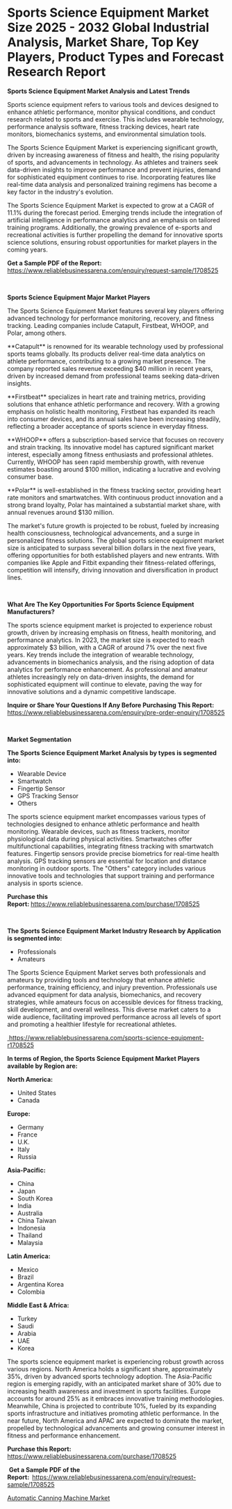 <p><h1>Sports Science Equipment Market Size 2025 - 2032 Global Industrial Analysis, Market Share, Top Key Players, Product Types and Forecast Research Report</h1></p><p><strong>Sports Science Equipment Market Analysis and Latest Trends</strong></p>
<p><p>Sports science equipment refers to various tools and devices designed to enhance athletic performance, monitor physical conditions, and conduct research related to sports and exercise. This includes wearable technology, performance analysis software, fitness tracking devices, heart rate monitors, biomechanics systems, and environmental simulation tools. </p><p>The Sports Science Equipment Market is experiencing significant growth, driven by increasing awareness of fitness and health, the rising popularity of sports, and advancements in technology. As athletes and trainers seek data-driven insights to improve performance and prevent injuries, demand for sophisticated equipment continues to rise. Incorporating features like real-time data analysis and personalized training regimens has become a key factor in the industry's evolution.</p><p>The Sports Science Equipment Market is expected to grow at a CAGR of 11.1% during the forecast period. Emerging trends include the integration of artificial intelligence in performance analytics and an emphasis on tailored training programs. Additionally, the growing prevalence of e-sports and recreational activities is further propelling the demand for innovative sports science solutions, ensuring robust opportunities for market players in the coming years.</p></p>
<p><strong>Get a Sample PDF of the Report:&nbsp;</strong> <a href="https://www.reliablebusinessarena.com/enquiry/request-sample/1708525?utm_campaign=2779&utm_medium=2&utm_source=Github&utm_content=ia&utm_term=27032025&utm_id=sports-science-equipment">https://www.reliablebusinessarena.com/enquiry/request-sample/1708525</a></p>
<p>&nbsp;</p>
<p><strong>Sports Science Equipment Major Market Players</strong></p>
<p><p>The Sports Science Equipment Market features several key players offering advanced technology for performance monitoring, recovery, and fitness tracking. Leading companies include Catapult, Firstbeat, WHOOP, and Polar, among others.</p><p>**Catapult** is renowned for its wearable technology used by professional sports teams globally. Its products deliver real-time data analytics on athlete performance, contributing to a growing market presence. The company reported sales revenue exceeding $40 million in recent years, driven by increased demand from professional teams seeking data-driven insights.</p><p>**Firstbeat** specializes in heart rate and training metrics, providing solutions that enhance athletic performance and recovery. With a growing emphasis on holistic health monitoring, Firstbeat has expanded its reach into consumer devices, and its annual sales have been increasing steadily, reflecting a broader acceptance of sports science in everyday fitness.</p><p>**WHOOP** offers a subscription-based service that focuses on recovery and strain tracking. Its innovative model has captured significant market interest, especially among fitness enthusiasts and professional athletes. Currently, WHOOP has seen rapid membership growth, with revenue estimates boasting around $100 million, indicating a lucrative and evolving consumer base.</p><p>**Polar** is well-established in the fitness tracking sector, providing heart rate monitors and smartwatches. With continuous product innovation and a strong brand loyalty, Polar has maintained a substantial market share, with annual revenues around $130 million.</p><p>The market's future growth is projected to be robust, fueled by increasing health consciousness, technological advancements, and a surge in personalized fitness solutions. The global sports science equipment market size is anticipated to surpass several billion dollars in the next five years, offering opportunities for both established players and new entrants. With companies like Apple and Fitbit expanding their fitness-related offerings, competition will intensify, driving innovation and diversification in product lines.</p></p>
<p>&nbsp;</p>
<p><strong>What Are The Key Opportunities For Sports Science Equipment Manufacturers?</strong></p>
<p><p>The sports science equipment market is projected to experience robust growth, driven by increasing emphasis on fitness, health monitoring, and performance analytics. In 2023, the market size is expected to reach approximately $3 billion, with a CAGR of around 7% over the next five years. Key trends include the integration of wearable technology, advancements in biomechanics analysis, and the rising adoption of data analytics for performance enhancement. As professional and amateur athletes increasingly rely on data-driven insights, the demand for sophisticated equipment will continue to elevate, paving the way for innovative solutions and a dynamic competitive landscape.</p></p>
<p><strong>Inquire or Share Your Questions If Any Before Purchasing This Report:</strong> <a href="https://www.reliablebusinessarena.com/enquiry/pre-order-enquiry/1708525?utm_campaign=2779&utm_medium=2&utm_source=Github&utm_content=ia&utm_term=27032025&utm_id=sports-science-equipment">https://www.reliablebusinessarena.com/enquiry/pre-order-enquiry/1708525</a></p>
<p>&nbsp;</p>
<p><strong>Market Segmentation</strong></p>
<p><strong>The Sports Science Equipment Market Analysis by types is segmented into:</strong></p>
<p><ul><li>Wearable Device</li><li>Smartwatch</li><li>Fingertip Sensor</li><li>GPS Tracking Sensor</li><li>Others</li></ul></p>
<p><p>The sports science equipment market encompasses various types of technologies designed to enhance athletic performance and health monitoring. Wearable devices, such as fitness trackers, monitor physiological data during physical activities. Smartwatches offer multifunctional capabilities, integrating fitness tracking with smartwatch features. Fingertip sensors provide precise biometrics for real-time health analysis. GPS tracking sensors are essential for location and distance monitoring in outdoor sports. The "Others" category includes various innovative tools and technologies that support training and performance analysis in sports science.</p></p>
<p><strong>Purchase this Report:&nbsp;</strong><a href="https://www.reliablebusinessarena.com/purchase/1708525?utm_campaign=2779&utm_medium=2&utm_source=Github&utm_content=ia&utm_term=27032025&utm_id=sports-science-equipment">https://www.reliablebusinessarena.com/purchase/1708525</a></p>
<p>&nbsp;</p>
<p><strong>The Sports Science Equipment Market Industry Research by Application is segmented into:</strong></p>
<p><ul><li>Professionals</li><li>Amateurs</li></ul></p>
<p><p>The Sports Science Equipment Market serves both professionals and amateurs by providing tools and technology that enhance athletic performance, training efficiency, and injury prevention. Professionals use advanced equipment for data analysis, biomechanics, and recovery strategies, while amateurs focus on accessible devices for fitness tracking, skill development, and overall wellness. This diverse market caters to a wide audience, facilitating improved performance across all levels of sport and promoting a healthier lifestyle for recreational athletes.</p></p>
<p><a href="https://www.reliablebusinessarena.com/sports-science-equipment-r1708525?utm_campaign=2779&utm_medium=2&utm_source=Github&utm_content=ia&utm_term=27032025&utm_id=sports-science-equipment">&nbsp;https://www.reliablebusinessarena.com/sports-science-equipment-r1708525</a></p>
<p><strong>In terms of Region, the Sports Science Equipment Market Players available by Region are:</strong></p>
<p>
    <p> <strong> North America: </strong>
        <ul>
            <li>United States</li>
            <li>Canada</li>
        </ul>
        </p> 
    <p> <strong> Europe: </strong>
        <ul>
            <li>Germany</li>
            <li>France</li>
            <li>U.K.</li>
            <li>Italy</li>
            <li>Russia</li>
        </ul>
        </p> 
    <p> <strong> Asia-Pacific: </strong>
        <ul>
            <li>China</li>
            <li>Japan</li>
            <li>South Korea</li>
            <li>India</li>
            <li>Australia</li>
            <li>China Taiwan</li>
            <li>Indonesia</li>
            <li>Thailand</li>
            <li>Malaysia</li>
        </ul>
        </p> 
    <p> <strong> Latin America: </strong>
        <ul>
            <li>Mexico</li>
            <li>Brazil</li>
            <li>Argentina Korea</li>
            <li>Colombia</li>
        </ul>
        </p> 
    <p> <strong> Middle East & Africa: </strong>
        <ul>
            <li>Turkey</li>
            <li>Saudi</li>
            <li>Arabia</li>
            <li>UAE</li>
            <li>Korea</li>
        </ul>
    </p>
    </p>
<p><p>The sports science equipment market is experiencing robust growth across various regions. North America holds a significant share, approximately 35%, driven by advanced sports technology adoption. The Asia-Pacific region is emerging rapidly, with an anticipated market share of 30% due to increasing health awareness and investment in sports facilities. Europe accounts for around 25% as it embraces innovative training methodologies. Meanwhile, China is projected to contribute 10%, fueled by its expanding sports infrastructure and initiatives promoting athletic performance. In the near future, North America and APAC are expected to dominate the market, propelled by technological advancements and growing consumer interest in fitness and performance enhancement.</p></p>
<p><strong>Purchase this Report: </strong><a href="https://www.reliablebusinessarena.com/purchase/1708525?utm_campaign=2779&utm_medium=2&utm_source=Github&utm_content=ia&utm_term=27032025&utm_id=sports-science-equipment">https://www.reliablebusinessarena.com/purchase/1708525</a></p>
<p>&nbsp;<strong>Get a Sample PDF of the Report:&nbsp;&nbsp;</strong><a href="https://www.reliablebusinessarena.com/enquiry/request-sample/1708525?utm_campaign=2779&utm_medium=2&utm_source=Github&utm_content=ia&utm_term=27032025&utm_id=sports-science-equipment">https://www.reliablebusinessarena.com/enquiry/request-sample/1708525</a></p>
<p><strong></strong></p>
<p><p><a href="https://github.com/giulyankela/Market-Research-Report-List-1/blob/main/automatic-canning-machine-market.md?utm_campaign=2779&utm_medium=2&utm_source=Github&utm_content=ia&utm_term=27032025&utm_id=sports-science-equipment">Automatic Canning Machine Market</a></p></p>